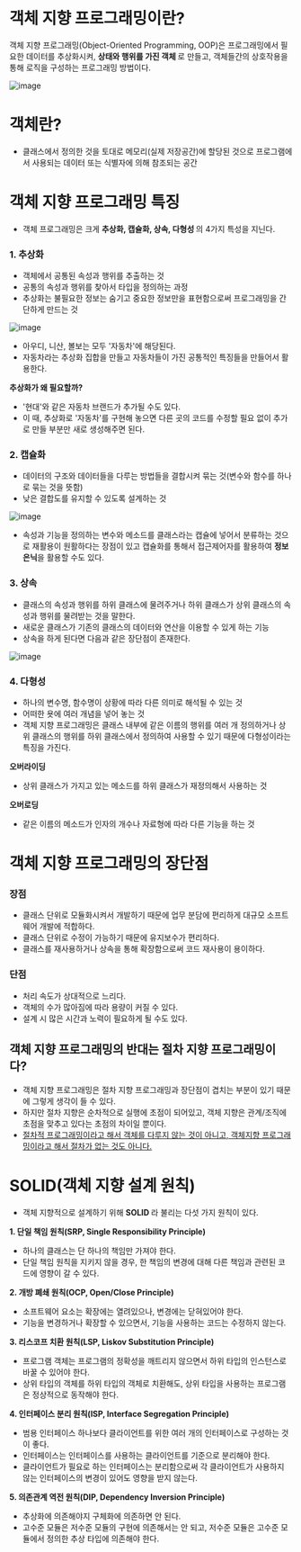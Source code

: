<h1> 객체 지향 프로그래밍이란? </h1>

객체 지향 프로그래밍(Object-Oriented Programming, OOP)은 프로그래밍에서 필요한 데이터를 추상화시켜, <b> 상태와 행위를 가진 객체 </b> 로 만들고, 객체들간의 상호작용을 통해 로직을 구성하는 프로그래밍 방법이다.

![image](https://user-images.githubusercontent.com/62228401/235428984-c0551b04-bff3-47ad-840e-652f028581c5.png)

<h1> 객체란? </h1>

- 클래스에서 정의한 것을 토대로 메모리(실제 저장공간)에 할당된 것으로 프로그램에서 사용되는 데이터 또는 식별자에 의해 참조되는 공간

<h1> 객체 지향 프로그래밍 특징 </h1>

- 객체 프로그래밍은 크게 <b> 추상화, 캡슐화, 상속, 다형성 </b>의 4가지 특성을 지닌다.

<h3> 1. 추상화 </h3>

- 객체에서 공통된 속성과 행위를 추출하는 것
- 공통의 속성과 행위를 찾아서 타입을 정의하는 과정
- 추상화는 불필요한 정보는 숨기고 중요한 정보만을 표현함으로써 프로그래밍을 간단하게 만드는 것

![image](https://user-images.githubusercontent.com/62228401/235429391-26c4e351-3914-4012-b204-3f63f20800d3.png)

- 아우디, 니산, 볼보는 모두 '자동차'에 해당된다.
- 자동차라는 추상화 집합을 만들고 자동차들이 가진 공통적인 특징들을 만들어서 활용한다.

<b> 추상화가 왜 필요할까? </b>

- '현대'와 같은 자동차 브랜드가 추가될 수도 있다.
- 이 때, 추상화로 '자동차'를 구현해 놓으면 다른 곳의 코드를 수정할 필요 없이 추가로 만들 부분만 새로 생성해주면 된다.

<h3> 2. 캡슐화 </h3>

- 데이터의 구조와 데이터들을 다루는 방법들을 결합시켜 묶는 것(변수와 함수를 하나로 묶는 것을 뜻함)
- 낮은 결합도를 유지할 수 있도록 설계하는 것

![image](https://user-images.githubusercontent.com/62228401/235429633-f6c00d43-9403-4112-9391-626b5939d972.png)

- 속성과 기능을 정의하는 변수와 메소드를 클래스라는 캡슐에 넣어서 분류하는 것으로 재활용이 원활하다는 장점이 있고 캡슐화를 통해서 접근제어자를 활용하여 <b> 정보은닉</b>을 활용할 수도 있다.

<h3> 3. 상속 </h3>

- 클래스의 속성과 행위를 하위 클래스에 물려주거나 하위 클래스가 상위 클래스의 속성과 행위를 물려받는 것을 말한다.
- 새로운 클래스가 기존의 클래스의 데이터와 연산을 이용할 수 있게 하는 기능
- 상속을 하게 된다면 다음과 같은 장단점이 존재한다.

![image](https://user-images.githubusercontent.com/62228401/235429864-972b603e-dc06-4056-857a-2977509a65a8.png)

<h3> 4. 다형성 </h3>

- 하나의 변수명, 함수명이 상황에 따라 다른 의미로 해석될 수 있는 것
- 어떠한 욧에 여러 개념을 넣어 놓는 것
- 객체 지향 프로그래밍은 클래스 내부에 같은 이름의 행위를 여러 개 정의하거나 상위 클래스의 행위를 하위 클래스에서 정의하여 사용할 수 있기 때문에 다형성이라는 특징을 가진다.

<b> 오버라이딩 </b>
- 상위 클래스가 가지고 있는 메소드를 하위 클래스가 재정의해서 사용하는 것

<b> 오버로딩 </b>
- 같은 이름의 메소드가 인자의 개수나 자료형에 따라 다른 기능을 하는 것

<h1> 객체 지향 프로그래밍의 장단점 </h1>

<h3> 장점 </h3>

- 클래스 단위로 모듈화시켜서 개발하기 때문에 업무 분담에 편리하게 대규모 소프트웨어 개발에 적합하다.
- 클래스 단위로 수정이 가능하기 때문에 유지보수가 편리하다.
- 클래스를 재사용하거나 상속을 통해 확장함으로써 코드 재사용이 용이하다.

<h3> 단점 </h3>

- 처리 속도가 상대적으로 느리다.
- 객체의 수가 많아짐에 따라 용량이 커질 수 있다.
- 설계 시 많은 시간과 노력이 필요하게 될 수도 있다.

<h2> 객체 지향 프로그래밍의 반대는 절차 지향 프로그래밍이다? </h2>

- 객체 지향 프로그래밍은 절차 지향 프로그래밍과 장단점이 겹치는 부분이 있기 때문에 그렇게 생각이 들 수 있다.
- 하지만 절차 지향은 순차적으로 실행에 초점이 되어있고, 객체 지향은 관계/조직에 초점을 맞추고 있다는 초점의 차이일 뿐이다.
- <u> 절차적 프로그래밍이라고 해서 객체를 다루지 않는 것이 아니고, 객체지향 프로그래밍이라고 해서 절차가 없는 것도 아니다. </u>

<h1> SOLID(객체 지향 설계 원칙) </h1>

- 객체 지향적으로 설계하기 위해 <b> SOLID </b>라 불리는 다섯 가지 원칙이 있다.

<b> 1. 단일 책임 원칙(SRP, Single Responsibility Principle) </b>

- 하나의 클래스는 단 하나의 책임만 가져야 한다.
- 단일 책임 원칙을 지키지 않을 경우, 한 책임의 변경에 대해 다른 책임과 관련된 코드에 영향이 갈 수 있다.

<b> 2. 개방 폐쇄 원칙(OCP, Open/Close Principle) </b>

- 소프트웨어 요소는 확장에는 열려있으나, 변경에는 닫혀있어야 한다.
- 기능을 변경하거나 확장할 수 있으면서, 기능을 사용하는 코드는 수정하지 않는다.

<b> 3. 리스코프 치환 원칙(LSP, Liskov Substitution Principle) </b>

- 프로그램 객체는 프로그램의 정확성을 깨트리지 않으면서 하위 타입의 인스턴스로 바꿀 수 있어야 한다.
- 상위 타입의 객체를 하위 타입의 객체로 치환해도, 상위 타입을 사용하는 프로그램은 정상적으로 동작해야 한다.

<b> 4. 인터페이스 분리 원칙(ISP, Interface Segregation Principle) </b>

- 범용 인터페이스 하나보다 클라이언트를 위한 여러 개의 인터페이스로 구성하는 것이 좋다.
- 인터페이스는 인터페이스를 사용하는 클라이언트를 기준으로 분리해야 한다.
- 클라이언트가 필요로 하는 인터페이스는 분리함으로써 각 클라이언트가 사용하지 않는 인터페이스의 변경이 있어도 영향을 받지 않는다. 

<b> 5. 의존관계 역전 원칙(DIP, Dependency Inversion Principle) </b>

- 추상화에 의존해야지 구체화에 의존하면 안 된다.
- 고수준 모듈은 저수준 모듈의 구현에 의존해서는 안 되고, 저수준 모듈은 고수준 모듈에서 정의한 추상 타입에 의존해야 한다.
